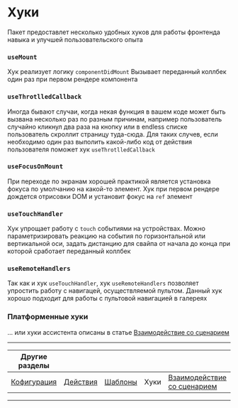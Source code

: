 # Хуки

Пакет предоставлет несколько удобных хуков для работы фронтенда навыка и улучшей пользовательского опыта

### `useMount`
Хук реализует логику `componentDidMount`
Вызывает переданный коллбек один раз при первом рендере компонента

### `useThrotlledCallback`
Иногда бывают случаи, когда некая функция в вашем коде может быть вызвана несколько раз по разным причинам, например пользователь случайно кликнул два раза на кнопку или в endless списке пользователь скроллит страницу туда-сюда. Для таких случев, если необходимо один раз выполить какой-либо код от действия пользователя поможет хук `useThrotlledCallback`

### `useFocusOnMount`
При переходе по экранам хорошей практикой является установка фокуса по умолчанию на какой-то элемент. Хук при первом рендере дождется отрисовки DOM и установит фокус на `ref` элемент

### `useTouchHandler`
Хук упрощает работу с `touch` событиями на устройствах. Можно параметризировать реакцию на события по горизонтальной или вертикальной оси, задать дистанцию для свайпа от начала до конца при которой сработает переданный коллбек

### `useRemoteHandlers`
Так как и хук `useTouchHandler`, хук `useRemoteHandlers` позволяет упростить работу с навигацей, осуществляемой пультом. Данный хук хорошо подходит для работы с пультовой навигацией в галереях

### Платформенные хуки
... или хуки ассистента описаны в статье [Взаимодействие со сценарием](./scenario.md)

---
|Другие разделы ||||||
|---|---|---|---|---|---|
| [Кофигурация](./config.md) | [Действия](./actions.md) | [Шаблоны](./templates.md) | Хуки | [Взаимодействие со сценарием](./scenario.md) | [Формы](./forms.md) |
---
